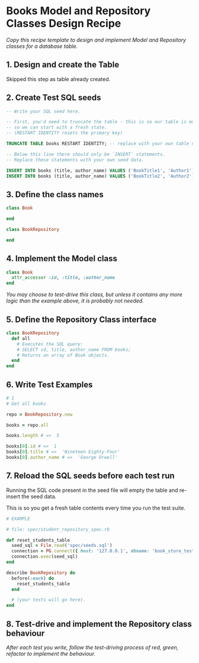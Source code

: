 # Books Model and Repository Classes Design Recipe

_Copy this recipe template to design and implement Model and Repository classes for a database table._

## 1. Design and create the Table

Skipped this step as table already created.

## 2. Create Test SQL seeds

```sql
-- Write your SQL seed here. 

-- First, you'd need to truncate the table - this is so our table is emptied between each test run,
-- so we can start with a fresh state.
-- (RESTART IDENTITY resets the primary key)

TRUNCATE TABLE books RESTART IDENTITY; -- replace with your own table name.

-- Below this line there should only be `INSERT` statements.
-- Replace these statements with your own seed data.

INSERT INTO books (title, author_name) VALUES ('BookTitle1', 'Author1');
INSERT INTO books (title, author_name) VALUES ('BookTitle2', 'Author2');
```

## 3. Define the class names

```ruby
class Book

end

class BookRepository

end
```

## 4. Implement the Model class

```ruby
class Book
  attr_accessor :id, :title, :author_name
end
```

*You may choose to test-drive this class, but unless it contains any more logic than the example above, it is probably not needed.*

## 5. Define the Repository Class interface

```ruby
class BookRepository
  def all
    # Executes the SQL query:
    # SELECT id, title, author_name FROM books;
    # Returns an array of Book objects.
  end
end
```

## 6. Write Test Examples

```ruby
# 1
# Get all books

repo = BookRepository.new

books = repo.all

books.length # =>  5

books[0].id # =>  1
books[0].title # =>  'Nineteen Eighty-Four'
books[0].author_name # =>  'George Orwell'
```


## 7. Reload the SQL seeds before each test run

Running the SQL code present in the seed file will empty the table and re-insert the seed data.

This is so you get a fresh table contents every time you run the test suite.

```ruby
# EXAMPLE

# file: spec/student_repository_spec.rb

def reset_students_table
  seed_sql = File.read('spec/seeds.sql')
  connection = PG.connect({ host: '127.0.0.1', dbname: 'book_store_test' })
  connection.exec(seed_sql)
end

describe BookRepository do
  before(:each) do 
    reset_students_table
  end

  # (your tests will go here).
end
```

## 8. Test-drive and implement the Repository class behaviour

_After each test you write, follow the test-driving process of red, green, refactor to implement the behaviour._